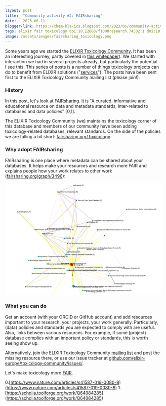 ```yaml
---
layout: post
title:  "Community activity #2: FAIRsharing"
date:   2023-06-11
blogger-link: https://chem-bla-ics.blogspot.com/2023/06/community-activity-2-fairsharing.html
tags: elixir fair toxicology doi:10.12688/f1000research.74502.1 doi:10.1038/s41587-019-0080-8 doi:10.1162/dint_r_00024
image: /assets/images/fairsharing_toxicology.png
---
```


Some years ago we started the [ELIXIR Toxicology Community](https://elixir-europe.org/communities/toxicology). It has been an interesting journey,
partly covered in [this whitepaper](https://f1000research.com/articles/10-1129/v1)). We started with interaction we had in several projects already,
but particularly the potential. I see this. This series of posts is a number of things toxicology projects can do to benefit from ELIXIR solutions
("[services](https://elixir-europe.org/services)"). The posts have been sent first to the ELIXIR Toxicology Community mailing list (please join!).

### History

In this post, let's look at [FAIRsharing](https://fairsharing.org/). It is "A curated, informative and educational resource on data and metadata standards,
inter-related to databases and data policies" [0,1].

The ELIXIR Toxicology Community (we) maintains the toxicology corner of this database and members of our community have been adding toxicology-related
databases, relevant standards. On the side of the policies we are falling a bit short:
[fairsharing.org/Toxicology](https://fairsharing.org/Toxicology).

### Why adopt FAIRsharing

FAIRsharing is one place where metadata can be shared about your databases. It helps make your resources and research more FAIR and explains people
how your work relates to other work ([fairsharing.org/graph/3496](https://fairsharing.org/graph/3496)):

![Screenshot of the 'collects' graph of the FAIRsharing Toxicology Community.](/assets/images/fairsharing_toxicology.png)

### What you can do

Get an account (with your ORCID or GitHub account) and add resources important to your research, your projects, your work generally. Particularly,
(data) policies and standards you are expected to comply with are useful. Also, links between various resources. For example, if some (project)
database complies with an important policy or standards, this is worth seeing show up.

Alternatively, join the ELIXIR Toxicology Community [mailing list](https://doi.org/10.1162/dint_r_00024) and post the missing resource there,
or use our issue tracker at [github.com/elixir-europe/toxicology-community/issues/](https://github.com/elixir-europe/toxicology-community/issues/).

Let's make toxicology more [FAIR](https://doi.org/10.1162/dint_r_00024).

0.[https://www.nature.com/articles/s41587-019-0080-8](https://www.nature.com/articles/s41587-019-0080-8)
1.[https://scholia.toolforge.org/work/Q64084285](https://scholia.toolforge.org/work/Q64084285)
